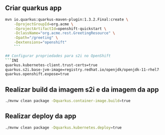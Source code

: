 ## Criar quarkus app

```bash
mvn io.quarkus:quarkus-maven-plugin:1.3.2.Final:create \
    -DprojectGroupId=org.acme \
    -DprojectArtifactId=openshift-quickstart \
    -DclassName="org.acme.rest.GreetingResource" \
    -Dpath="/greeting" \
    -Dextensions="openshift"
    ```

## Configurar propriedades para s2i no OpenShift
```INI
quarkus.kubernetes-client.trust-certs=true
quarkus.s2i.base-jvm-image=registry.redhat.io/openjdk/openjdk-11-rhel7:1.1-14
quarkus.openshift.expose=true

```
## Realizar build da imagem s2i e da imagem da app
```bash
./mvnw clean package -Dquarkus.container-image.build=true
```

## Realizar deploy da app
```bash
./mvnw clean package -Dquarkus.kubernetes.deploy=true
```
